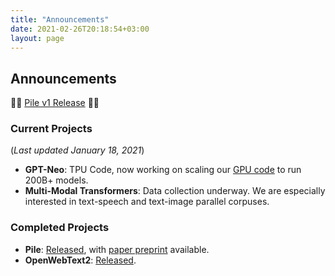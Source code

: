 ```yaml
---
title: "Announcements"
date: 2021-02-26T20:18:54+03:00
layout: page
---
```


## Announcements

🔔🔔 [Pile v1 Release](https://twitter.com/nabla_theta/status/1345130408170541056?s=20) 🔔🔔

### Current Projects
(*Last updated January 18, 2021*)
* __GPT-Neo__: TPU Code, now working on scaling our [GPU code](https://github.com/EleutherAI/gpt-neox) to run 200B+ models.
* __Multi-Modal Transformers__: Data collection underway. We are especially interested in text-speech and text-image parallel corpuses.

### Completed Projects
* __Pile__: [Released](https://pile.eleuther.ai/), with [paper preprint](https://arxiv.org/abs/2101.00027) available.
* __OpenWebText2__: [Released](https://openwebtext2.readthedocs.io/en/latest/).
